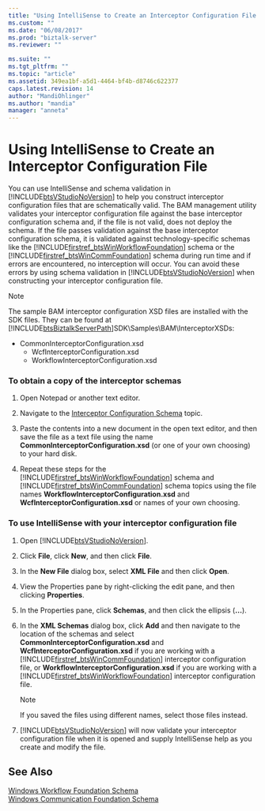 ```yaml
---
title: "Using IntelliSense to Create an Interceptor Configuration File | Microsoft Docs"
ms.custom: ""
ms.date: "06/08/2017"
ms.prod: "biztalk-server"
ms.reviewer: ""

ms.suite: ""
ms.tgt_pltfrm: ""
ms.topic: "article"
ms.assetid: 349ea1bf-a5d1-4464-bf4b-d8746c622377
caps.latest.revision: 14
author: "MandiOhlinger"
ms.author: "mandia"
manager: "anneta"
---
```

# Using IntelliSense to Create an Interceptor Configuration File
You can use IntelliSense and schema validation in [!INCLUDE[btsVStudioNoVersion](../includes/btsvstudionoversion-md.md)] to help you construct interceptor configuration files that are schematically valid. The BAM management utility validates your interceptor configuration file against the base interceptor configuration schema and, if the file is not valid, does not deploy the schema. If the file passes validation against the base interceptor configuration schema, it is validated against technology-specific schemas like the [!INCLUDE[firstref_btsWinWorkflowFoundation](../includes/firstref-btswinworkflowfoundation-md.md)] schema or the [!INCLUDE[firstref_btsWinCommFoundation](../includes/firstref-btswincommfoundation-md.md)] schema during run time and if errors are encountered, no interception will occur. You can avoid these errors by using schema validation in [!INCLUDE[btsVStudioNoVersion](../includes/btsvstudionoversion-md.md)] when constructing your interceptor configuration file.  
  
> [!NOTE]
>  The sample BAM interceptor configuration XSD files are installed with the SDK files. They can be found at [!INCLUDE[btsBiztalkServerPath](../includes/btsbiztalkserverpath-md.md)]SDK\Samples\BAM\InterceptorXSDs:  
> 
> - CommonInterceptorConfiguration.xsd  
>   -   WcfInterceptorConfiguration.xsd  
>   -   WorkflowInterceptorConfiguration.xsd  
  
### To obtain a copy of the interceptor schemas  
  
1. Open Notepad or another text editor.  
  
2. Navigate to the [Interceptor Configuration Schema](../core/interceptor-configuration-schema.md) topic.  
  
3. Paste the contents into a new document in the open text editor, and then save the file as a text file using the name **CommonInterceptorConfiguration.xsd** (or one of your own choosing) to your hard disk.  
  
4. Repeat these steps for the [!INCLUDE[firstref_btsWinWorkflowFoundation](../includes/firstref-btswinworkflowfoundation-md.md)] schema and [!INCLUDE[firstref_btsWinCommFoundation](../includes/firstref-btswincommfoundation-md.md)] schema topics using the file names **WorkflowInterceptorConfiguration.xsd** and **WcfInterceptorConfiguration.xsd** or names of your own choosing.  
  
### To use IntelliSense with your interceptor configuration file  
  
1. Open [!INCLUDE[btsVStudioNoVersion](../includes/btsvstudionoversion-md.md)].  
  
2. Click **File**, click **New**, and then click **File**.  
  
3. In the **New File** dialog box, select **XML File** and then click **Open**.  
  
4. View the Properties pane by right-clicking the edit pane, and then clicking **Properties**.  
  
5. In the Properties pane, click **Schemas**, and then click the ellipsis (**…**).  
  
6. In the **XML Schemas** dialog box, click **Add** and then navigate to the location of the schemas and select **CommonInterceptorConfiguration.xsd** and **WcfInterceptorConfiguration.xsd** if you are working with a [!INCLUDE[firstref_btsWinCommFoundation](../includes/firstref-btswincommfoundation-md.md)] interceptor configuration file, or **WorkflowInterceptorConfiguration.xsd** if you are working with a [!INCLUDE[firstref_btsWinWorkflowFoundation](../includes/firstref-btswinworkflowfoundation-md.md)] interceptor configuration file.  
  
   > [!NOTE]
   >  If you saved the files using different names, select those files instead.  
  
7. [!INCLUDE[btsVStudioNoVersion](../includes/btsvstudionoversion-md.md)] will now validate your interceptor configuration file when it is opened and supply IntelliSense help as you create and modify the file.  
  
## See Also  
 [Windows Workflow Foundation Schema](../core/windows-workflow-foundation-schema.md)   
 [Windows Communication Foundation Schema](../core/windows-communication-foundation-schema.md)